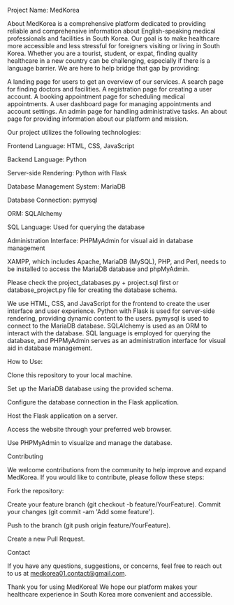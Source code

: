 Project Name: MedKorea

About
MedKorea is a comprehensive platform dedicated to providing reliable and comprehensive information about English-speaking medical professionals and facilities in South Korea. Our goal is to make healthcare more accessible and less stressful for foreigners visiting or living in South Korea. Whether you are a tourist, student, or expat, finding quality healthcare in a new country can be challenging, especially if there is a language barrier. We are here to help bridge that gap by providing:

A landing page for users to get an overview of our services.
A search page for finding doctors and facilities.
A registration page for creating a user account.
A booking appointment page for scheduling medical appointments.
A user dashboard page for managing appointments and account settings.
An admin page for handling administrative tasks.
An about page for providing information about our platform and mission.


Our project utilizes the following technologies:


Frontend Language: HTML, CSS, JavaScript

Backend Language: Python

Server-side Rendering: Python with Flask

Database Management System: MariaDB

Database Connection: pymysql

ORM: SQLAlchemy

SQL Language: Used for querying the database

Administration Interface: PHPMyAdmin for visual aid in database management

XAMPP, which includes Apache, MariaDB (MySQL), PHP, and Perl, needs to be installed to access the MariaDB database and phpMyAdmin.

Please check the project_databases.py + project.sql first or database_project.py file for creating the database schema.


We use HTML, CSS, and JavaScript for the frontend to create the user interface and user experience. Python with Flask is used for server-side rendering, providing dynamic content to the users. pymysql is used to connect to the MariaDB database. SQLAlchemy is used as an ORM to interact with the database. SQL language is employed for querying the database, and PHPMyAdmin serves as an administration interface for visual aid in database management.

How to Use:

Clone this repository to your local machine.

Set up the MariaDB database using the provided schema.

Configure the database connection in the Flask application.

Host the Flask application on a server.

Access the website through your preferred web browser.

Use PHPMyAdmin to visualize and manage the database.



Contributing

We welcome contributions from the community to help improve and expand MedKorea. If you would like to contribute, please follow these steps:


Fork the repository:

Create your feature branch (git checkout -b feature/YourFeature).
Commit your changes (git commit -am 'Add some feature').

Push to the branch (git push origin feature/YourFeature).

Create a new Pull Request.

Contact

If you have any questions, suggestions, or concerns, feel free to reach out to us at medkorea01.contact@gmail.com.

Thank you for using MedKorea! We hope our platform makes your healthcare experience in South Korea more convenient and accessible.
